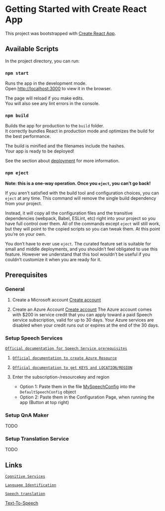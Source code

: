 # Getting Started with Create React App

This project was bootstrapped with [Create React App](https://github.com/facebook/create-react-app).

## Available Scripts

In the project directory, you can run:

### `npm start`

Runs the app in the development mode.\
Open [http://localhost:3000](http://localhost:3000) to view it in the browser.

The page will reload if you make edits.\
You will also see any lint errors in the console.

### `npm build`

Builds the app for production to the `build` folder.\
It correctly bundles React in production mode and optimizes the build for the best performance.

The build is minified and the filenames include the hashes.\
Your app is ready to be deployed!

See the section about [deployment](https://facebook.github.io/create-react-app/docs/deployment) for more information.

### `npm eject`

**Note: this is a one-way operation. Once you `eject`, you can’t go back!**

If you aren’t satisfied with the build tool and configuration choices, you can `eject` at any time. This command will remove the single build dependency from your project.

Instead, it will copy all the configuration files and the transitive dependencies (webpack, Babel, ESLint, etc) right into your project so you have full control over them. All of the commands except `eject` will still work, but they will point to the copied scripts so you can tweak them. At this point you’re on your own.

You don’t have to ever use `eject`. The curated feature set is suitable for small and middle deployments, and you shouldn’t feel obligated to use this feature. However we understand that this tool wouldn’t be useful if you couldn’t customize it when you are ready for it.

## Prerequisites

### General

1. Create a Microsoft account [Create account](https://account.microsoft.com/account)

2. Create an Azure Account [Create account](https://azure.microsoft.com/en-us/free/ai/)
The Azure account comes with $200 in service credit that you can apply toward a paid Speech service subscription, valid for up to 30 days. Your Azure services are disabled when your credit runs out or expires at the end of the 30 days. 

### Setup Speech Services

[`Official documentation for Speech Service prerequisites`](https://docs.microsoft.com/en-us/azure/cognitive-services/speech-service/overview#try-the-speech-service-for-free)

1. [`Official documentation to create Azure Resource`](https://docs.microsoft.com/en-us/azure/cognitive-services/speech-service/overview#create-the-azure-resource)

2. [`Official documentation to get KEYS and LOCATION/REGION`](https://docs.microsoft.com/en-us/azure/cognitive-services/speech-service/overview#find-keys-and-locationregion)

3. Enter the subscription-/resourcekey and  region
    - Option 1: Paste them in the file [MySpeechConfig](./src/models/MySpeechConfig.ts) into the `DefaultSpeechConfig` object
    - Option 2: Paste them in the Configuration Page, when running the app (Button at top right)

### Setup QnA Maker

TODO

### Setup Translation Service

TODO

## Links

[`Cognitive Services`](https://azure.microsoft.com/en-us/services/cognitive-services)

[`Language Identification`](https://docs.microsoft.com/en-us/azure/cognitive-services/speech-service/how-to-automatic-language-detection)

[`Speech translation`](https://docs.microsoft.com/en-us/azure/cognitive-services/speech-service/get-started-speech-translation)

[Text-To-Speech](https://docs.microsoft.com/en-us/azure/cognitive-services/speech-service/get-started-text-to-speech)
